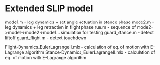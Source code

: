 # Extended SLIP model

mode1.m - leg dynamics + set angle actuation in stance phase
mode2.m - leg dynamics + leg retraction in flight phase
run.m   - sequence of mode2->mode1->mode2->mode1... simulation for testing
guard_stance.m - detect liftoff
guard_flight.m - detect touchdown

Flight-Dynamics_EulerLagrangeII.mlx - calculation of eq. of motion with E-Lagrange algorithm
Stance-Dynamics_EulerLagrangeII.mlx - calculation of eq. of motion with E-Lagrange algorithm